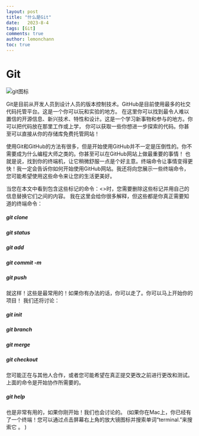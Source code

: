 ```yaml
---
layout: post
title: "什么是Git"
date:   2023-8-4
tags: [Git]
comments: true
author: lemonchann
toc: true
---
```


# Git
![git图标](https://git-scm.com/images/logo@2x.png)

Git是目前从开发人员到设计人员的版本控制技术。GitHub是目前使用最多的社交代码托管平台。这是一个你可以玩和实验的地方。
在这里你可以找到最令人难以置信的开源信息、新兴技术、特性和设计。这是一个学习新事物和参与的地方。你可以把代码放在那里工作或上学，
你可以获取一些你想进一步探索的代码。你甚至可以直接从你的存储库免费托管网站！ 

使用Git和GitHub的方法有很多，但是开始使用GitHub并不一定是压倒性的。你不需要成为什么编程大师之类的。你甚至可以在GitHub网站上做最重要的事情！  也就是说，找到你的终端机，让它稍微舒服一点是个好主意。终端命令让事情变得更快！我一定会告诉你如何开始使用GitHub网站。我还将向您展示一些终端命令，您可能希望使用这些命令来让您的生活更美好。 

当您在本文中看到包含这些标记的命令：&lt;&gt;时，您需要删除这些标记并用自己的信息替换它们之间的内容。
我在这里会给你很多解释，但这些都是你真正需要知道的终端命令：
##### git clone
##### git status
##### git add
##### git commit -m
##### git push
就这样！这些是最常用的！如果你有办法的话，你可以走了。你可以马上开始你的项目！
我们还将讨论：
##### git init
##### git branch
##### git merge
##### git checkout
您可能正在与其他人合作，或者您可能希望在真正提交更改之前进行更改和测试。上面的命令是开始协作所需要的。 
##### git help
也是非常有用的，如果你刚开始！我们也会讨论的。
(如果你在Mac上，你已经有了一个终端！您可以通过点击屏幕右上角的放大镜图标并搜索单词“terminal.”来搜索它 。 )
